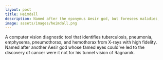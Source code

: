 ```yaml
---
layout: post
title: Heimdall
description: Named after the eponymus Aesir god, but foresees maladies, and not Ragnarok.
image: assets/images/heimdall.png
---
```


A computer vision diagnostic tool that identifies tuberculosis, pneumonia, emphysema, pneumothorax, and hemothorax from X-rays with high fidelity. Named after another Aesir god whose famed eyes could've led to the discovery of cancer were it not for his tunnel vision of Ragnarok. 